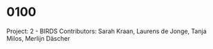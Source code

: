 # 0100
Project: 2 - BIRDS
Contributors: Sarah Kraan, Laurens de Jonge, Tanja Milos, Merlijn Däscher
